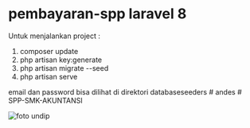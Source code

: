 # pembayaran-spp laravel 8
Untuk menjalankan project :
1. composer update
2. php artisan key:generate
3. php artisan migrate --seed
4. php artisan serve

email dan password bisa dilihat di direktori databaseseeders
#   a n d e s 
 
 # SPP-SMK-AKUNTANSI

![foto undip](https://github.com/seno-adji-jovanka/SPP-SMK-AKUNTANSI-UNDIP/assets/167238990/8ef96262-2c41-4852-8cd6-59264873fa33)





